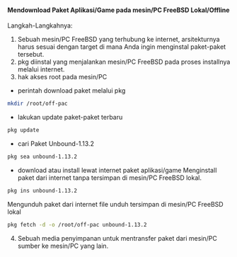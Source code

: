 #### Mendownload Paket Aplikasi/Game pada mesin/PC FreeBSD Lokal/Offline
Langkah-Langkahnya:
1. Sebuah mesin/PC FreeBSD yang terhubung ke internet, arsitekturnya harus sesuai dengan target di mana Anda ingin menginstal paket-paket tersebut.
2. pkg diinstal yang menjalankan mesin/PC FreeBSD pada proses installnya melalui internet.
3. hak akses root pada mesin/PC
- perintah download paket melalui pkg
```sh
mkdir /root/off-pac
```
- lakukan update paket-paket terbaru
```sh
pkg update
```
- cari Paket Unbound-1.13.2
```sh
pkg sea unbound-1.13.2

```
- download atau install lewat internet paket aplikasi/game
Menginstall paket dari internet tanpa tersimpan di mesin/PC FreeBSD lokal.
```sh
pkg ins unbound-1.13.2
```
Mengunduh paket dari internet file unduh tersimpan di mesin/PC FreeBSD lokal
```sh
pkg fetch -d -o /root/off-pac unbound-1.13.2
```
4. Sebuah media penyimpanan untuk mentransfer paket dari mesin/PC sumber ke mesin/PC yang lain.
